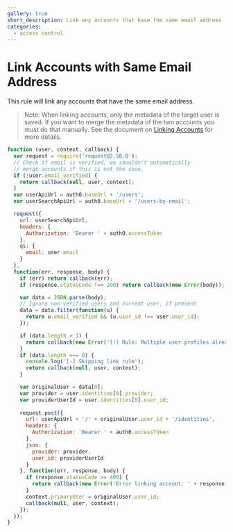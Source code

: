 ```yaml
---
gallery: true
short_description: Link any accounts that have the same email address
categories:
  - access control
---
```


# Link Accounts with Same Email Address
This rule will link any accounts that have the same email address.

> Note: When linking accounts, only the metadata of the target user is saved. If you want to merge the metadata of the two accounts you must do that manually. See the document on [Linking Accounts](https://auth0.com/docs/link-accounts) for more details.

```js
function (user, context, callback) {
  var request = require('request@2.56.0');
  // Check if email is verified, we shouldn't automatically
  // merge accounts if this is not the case.
  if (!user.email_verified) {
    return callback(null, user, context);
  }
  var userApiUrl = auth0.baseUrl + '/users';
  var userSearchApiUrl = auth0.baseUrl + '/users-by-email';

  request({
    url: userSearchApiUrl,
    headers: {
      Authorization: 'Bearer ' + auth0.accessToken
    },
    qs: {
      email: user.email
    }
  },
  function(err, response, body) {
    if (err) return callback(err);
    if (response.statusCode !== 200) return callback(new Error(body));

    var data = JSON.parse(body);
    // Ignore non-verified users and current user, if present
    data = data.filter(function(u) {
      return u.email_verified && (u.user_id !== user.user_id);
    });

    if (data.length > 1) {
      return callback(new Error('[!] Rule: Multiple user profiles already exist - cannot select base profile to link with'));
    }
    if (data.length === 0) {
      console.log('[-] Skipping link rule');
      return callback(null, user, context);
    }

    var originalUser = data[0];
    var provider = user.identities[0].provider;
    var providerUserId = user.identities[0].user_id;
    
    request.post({
      url: userApiUrl + '/' + originalUser.user_id + '/identities',
      headers: {
        Authorization: 'Bearer ' + auth0.accessToken
      },
      json: {
        provider: provider,
        user_id: providerUserId
      }
    }, function(err, response, body) {
      if (response.statusCode >= 400) {
        return callback(new Error('Error linking account: ' + response.statusMessage));
      }
      context.primaryUser = originalUser.user_id;
      callback(null, user, context);
    });
  });
}
```
